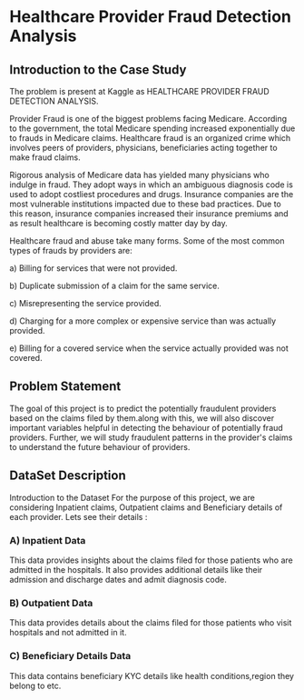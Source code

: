 # Healthcare Provider Fraud Detection Analysis

## Introduction to the Case Study
The problem is present at Kaggle as HEALTHCARE PROVIDER FRAUD DETECTION ANALYSIS.

Provider Fraud is one of the biggest problems facing Medicare. According to the government, the total Medicare spending increased exponentially due to frauds in Medicare claims. Healthcare fraud is an organized crime which involves peers of providers, physicians, beneficiaries acting together to make fraud claims.

Rigorous analysis of Medicare data has yielded many physicians who indulge in fraud. They adopt ways in which an ambiguous diagnosis code is used to adopt costliest procedures and drugs. Insurance companies are the most vulnerable institutions impacted due to these bad practices. Due to this reason, insurance companies increased their insurance premiums and as result healthcare is becoming costly matter day by day.

Healthcare fraud and abuse take many forms. Some of the most common types of frauds by providers are:

a) Billing for services that were not provided.

b) Duplicate submission of a claim for the same service.

c) Misrepresenting the service provided.

d) Charging for a more complex or expensive service than was actually provided.

e) Billing for a covered service when the service actually provided was not covered.

## Problem Statement
The goal of this project is to predict the potentially fraudulent providers based on the claims filed by them.along with this, we will also discover important variables helpful in detecting the behaviour of potentially fraud providers. Further, we will study fraudulent patterns in the provider's claims to understand the future behaviour of providers.

## DataSet Description
Introduction to the Dataset For the purpose of this project, we are considering Inpatient claims, Outpatient claims and Beneficiary details of each provider. Lets see their details :

### A) Inpatient Data

This data provides insights about the claims filed for those patients who are admitted in the hospitals. It also provides additional details like their admission and discharge dates and admit diagnosis code.

### B) Outpatient Data

This data provides details about the claims filed for those patients who visit hospitals and not admitted in it.

### C) Beneficiary Details Data

This data contains beneficiary KYC details like health conditions,region they belong to etc.

